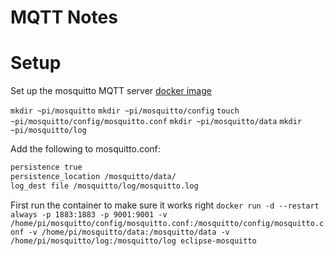# MQTT Notes

# Setup

Set up the mosquitto MQTT server [docker image](https://hub.docker.com/_/eclipse-mosquitto)

`mkdir ~pi/mosquitto`
`mkdir ~pi/mosquitto/config`
`touch ~pi/mosquitto/config/mosquitto.conf`
`mkdir ~pi/mosquitto/data`
`mkdir ~pi/mosquitto/log`

Add the following to mosquitto.conf:

```txt
persistence true
persistence_location /mosquitto/data/
log_dest file /mosquitto/log/mosquitto.log
```

First run the container to make sure it works right
`docker run -d --restart always -p 1883:1883 -p 9001:9001 -v /home/pi/mosquitto/config/mosquitto.conf:/mosquitto/config/mosquitto.conf -v /home/pi/mosquitto/data:/mosquitto/data -v /home/pi/mosquitto/log:/mosquitto/log eclipse-mosquitto`

